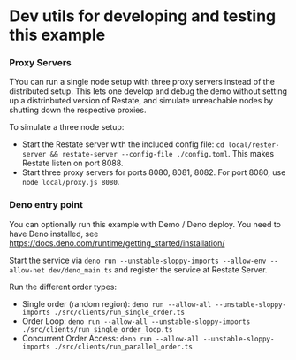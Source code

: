# Dev utils for developing and testing this example

### Proxy Servers

TYou can run a single node setup with three proxy servers instead of the distributed
setup. This lets one develop and debug the demo without setting up a distrinbuted
version of Restate, and simulate unreachable nodes by shutting down the respective proxies.

To simulate a three node setup:
 - Start the Restate server with the included config file: `cd local/rester-server && restate-server --config-file ./config.toml`. This makes Restate listen on port 8088. 
 - Start three proxy servers for ports 8080, 8081, 8082. For port 8080, use `node local/proxy.js 8080`. 


### Deno entry point

You can optionally run this example with Demo / Deno deploy.
You need to have Deno installed, see https://docs.deno.com/runtime/getting_started/installation/

Start the service via `deno run --unstable-sloppy-imports --allow-env --allow-net dev/deno_main.ts` and register the service at Restate Server.

Run the different order types:
 * Single order (random region): `deno run --allow-all --unstable-sloppy-imports ./src/clients/run_single_order.ts`
 * Order Loop: `deno run --allow-all --unstable-sloppy-imports ./src/clients/run_single_order_loop.ts`
 * Concurrent Order Access: `deno run --allow-all --unstable-sloppy-imports ./src/clients/run_parallel_order.ts`